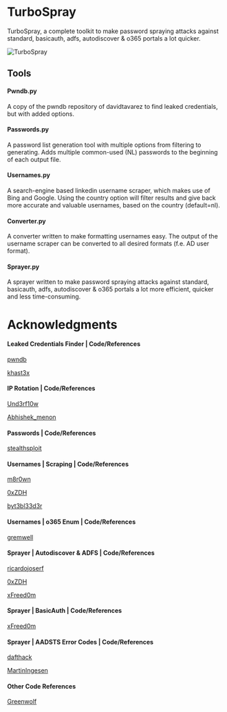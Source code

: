 # TurboSpray

TurboSpray, a complete toolkit to make password spraying attacks against standard, basicauth, adfs, autodiscover & o365 portals a lot quicker.

![TurboSpray](https://user-images.githubusercontent.com/77905202/121153815-aebfbf80-c846-11eb-97d1-ca00425c4e11.png)

## Tools

#### Pwndb.py

A copy of the pwndb repository of davidtavarez to find leaked credentials, but with added options.


#### Passwords.py

A password list generation tool with multiple options from filtering to generating. Adds multiple common-used (NL) passwords to the beginning of each output file.


#### Usernames.py

A search-engine based linkedin username scraper, which makes use of Bing and Google. Using the country option will filter results and give back more accurate and valuable usernames, based on the country (default=nl).


#### Converter.py

A converter written to make formatting usernames easy. The output of the username scraper can be converted to all desired formats (f.e. AD user format).


#### Sprayer.py

A sprayer written to make password spraying attacks against standard, basicauth, adfs, autodiscover & o365 portals a lot more efficient, quicker and less time-consuming.


# Acknowledgments

#### Leaked Credentials Finder | Code/References
[pwndb](https://github.com/davidtavarez/pwndb)

[khast3x](https://github.com/khast3x/h8mail)

#### IP Rotation | Code/References
[Und3rf10w](https://github.com/Und3rf10w/kali-anonsurf)

[Abhishek_menon](https://medium.com/@abhishek_menon/anonymous-web-crawling-in-10-minutes-edff782decdc)

#### Passwords | Code/References
[stealthsploit](https://github.com/stealthsploit/Optimised-hashcat-Rule)

#### Usernames | Scraping | Code/References
[m8r0wn](https://github.com/m8r0wn/CrossLinked)

[0xZDH](https://github.com/0xZDH/BridgeKeeper)

[byt3bl33d3r](https://github.com/byt3bl33d3r/SprayingToolkit)

#### Usernames | o365 Enum | Code/References
[gremwell](https://github.com/gremwell/o365enum)

#### Sprayer | Autodiscover & ADFS | Code/References
[ricardojoserf](https://github.com/ricardojoserf/adfsbrute)

[0xZDH](https://github.com/0xZDH/o365spray)

[xFreed0m](https://github.com/xFreed0m/ADFSpray)

#### Sprayer | BasicAuth | Code/References
[xFreed0m](https://github.com/xFreed0m/ADFSpray)

#### Sprayer | AADSTS Error Codes | Code/References
[dafthack](https://github.com/dafthack/MSOLSpray)

[MartinIngesen](https://github.com/MartinIngesen/MSOLSpray)

#### Other Code References
[Greenwolf](https://github.com/Greenwolf/Spray)
